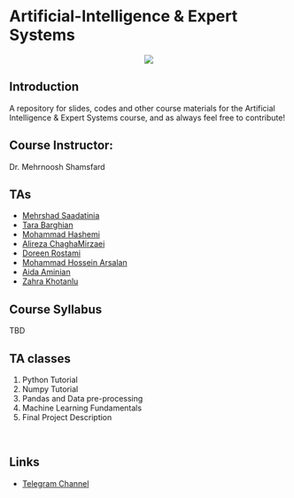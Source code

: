 # Artificial-Intelligence & Expert Systems

<p align="center">
  <img src="https://github.com/SBU-CE/Artificial-Intelligence/blob/main/images/course-logo.jpg">	
</p>

## Introduction

A repository for slides, codes and other course materials for the Artificial Intelligence & Expert Systems course, and as always feel free to contribute!


## Course Instructor:

Dr. Mehrnoosh Shamsfard

## TAs

* [Mehrshad Saadatinia](https://github.com/mehrshad-sdtn)
* [Tara Barghian](https://github.com/taraBarghian)
* [Mohammad Hashemi](https://github.com/mohammadhashemii)
* [Alireza ChaghaMirzaei](https://github.com/achm25)
* [Doreen Rostami](https://github.com/DorreenRostami)
* [Mohammad Hossein Arsalan](https://github.com/ARSERLIN)
* [Aida Aminian](https://github.com/aidaaminian)
* [Zahra Khotanlu](https://github.com/zkhotanlou)

## Course Syllabus
TBD
<br>
## TA classes
1. Python Tutorial
2. Numpy Tutorial
3. Pandas and Data pre-processing
4. Machine Learning Fundamentals
5. Final Project Description 
<br>

## Links
* [Telegram Channel](https://t.me/ai_fall2022)
